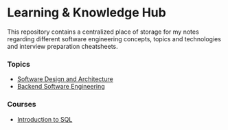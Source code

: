 # Learning & Knowledge Hub

This repository contains a centralized place of storage for my notes regarding different software engineering concepts, topics and technologies and interview preparation cheatsheets.

### Topics

- [Software Design and Architecture](./topics/software-design-and-architecture/index.md)
- [Backend Software Engineering](topics/backend-software-engineering/index.md)

### Courses
- [Introduction to SQL](./courses/introduction-to-sql/index)